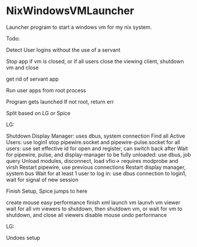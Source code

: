 # NixWindowsVMLauncher
Launcher program to start a windows vm for my nix system.



Todo:

Detect User logins without the use of a servant

Stop app if vm is closed, or if all users close the viewing client, shutdown vm and close

get rid of servant app

Run user apps from root process

Program gets launched
If not root, return err

Split based on LG or Spice

LG:

Shutdown Display Manager: uses dbus, system connection
Find all Active Users: use login1
stop pipewire.socket and pipewire-pulse.socket for all users: use set effective id for open and register, can switch back after
Wait for pipewire, pulse, and display-manager to be fully unloaded: use dbus, job query
Unload modules, disconnect, load vfio-> requires modprobe and virsh
Restart pipewire, use previous connections
Restart display manager, system bus
Wait for at least 1 user to log in: use dbus connection to login1, wait for signal of new session

Finish Setup, Spice jumps to here

create mouse
easy performance
finish xml
launch vm
launvh vm viewer
wait for all vm viewers to shutdown, then shutdown vm, or wait for vm to shutdown, and close all viewers
disable mouse
undo performance

LG:

Undoes setup